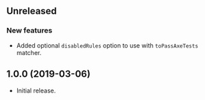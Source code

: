 ## Unreleased

### New features

- Added optional `disabledRules` option to use with `toPassAxeTests` matcher.

## 1.0.0 (2019-03-06)

- Initial release.
